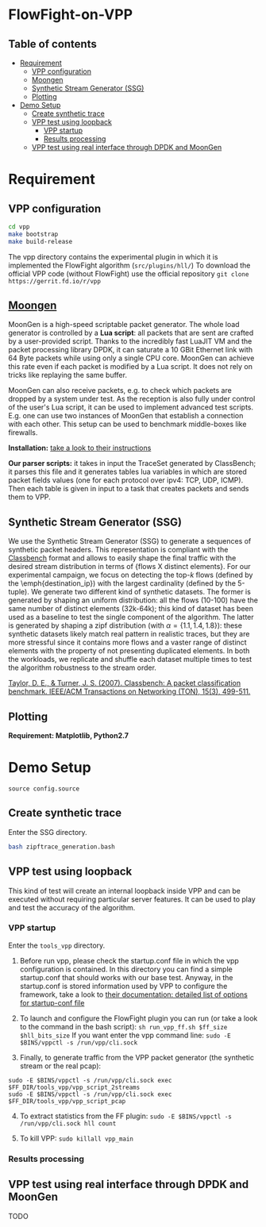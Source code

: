 # FlowFight-on-VPP


## Table of contents

   * [Requirement](#requirement)
      * [VPP configuration](#vpp-configuration)
      * [Moongen](#moongen)
      * [Synthetic Stream Generator (SSG)](#synthetic-stream-generator-ssg)
      * [Plotting](#plotting)
   * [Demo Setup](#demo-setup)
      * [Create synthetic trace](#create-synthetic-trace)
      * [VPP test using loopback](#vpp-test-using-loopback)
         * [VPP startup](#vpp-startup)
         * [Results processing](#results-processing)
      * [VPP test using real interface through DPDK and MoonGen](#vpp-test-using-real-interface-through-dpdk-and-moongen)


# Requirement

## VPP configuration

```bash
cd vpp
make bootstrap
make build-release
```

The vpp directory contains the experimental plugin in which it is implemented the FlowFight algorithm (`src/plugins/hll/`)
To download the official VPP code (without FlowFight) use the official repository `git clone https://gerrit.fd.io/r/vpp`


## [Moongen](http://scholzd.github.io/MoonGen/)

MoonGen is a high-speed scriptable packet generator. The whole load generator is controlled by a **Lua script**: all packets that are sent are crafted by a user-provided script. Thanks to the incredibly fast LuaJIT VM and the packet processing library DPDK, it can saturate a 10 GBit Ethernet link with 64 Byte packets while using only a single CPU core. MoonGen can achieve this rate even if each packet is modified by a Lua script. It does not rely on tricks like replaying the same buffer.

MoonGen can also receive packets, e.g. to check which packets are dropped by a system under test. As the reception is also fully under control of the user's Lua script, it can be used to implement advanced test scripts. E.g. one can use two instances of MoonGen that establish a connection with each other. This setup can be used to benchmark middle-boxes like firewalls.

**Installation:** [take a look to their instructions](http://scholzd.github.io/MoonGen/install.html)

**Our parser scripts:** it takes in input the TraceSet generated by ClassBench; it parses this file and it generates tables lua variables in which are stored packet fields values (one for each protocol over ipv4: TCP, UDP, ICMP). Then each table is given in input to a task that creates packets and sends them to VPP.

## Synthetic Stream Generator (SSG) 
We use the Synthetic Stream Generator (SSG) to generate a sequences of synthetic packet headers. This representation is compliant with the [Classbench](https://www.arl.wustl.edu/classbench/) format and allows to easily shape the final traffic with the desired stream distribution in terms of \{flows X distinct elements\}. For our experimental campaign, we focus on detecting the top-$k$ flows (defined by the \emph{destination\_ip}) with the largest cardinality (defined by the 5-tuple). We generate two different kind of synthetic datasets. The former is generated by shaping an uniform distribution: all the flows (10-100) have the same number of distinct elements (32k-64k); this kind of dataset has been used as a baseline to test the single component of the algorithm. The latter is generated by shaping a zipf distribution (with $\alpha=\{1.1, 1.4, 1.8\}$): these synthetic datasets likely match real pattern in realistic traces, but they are more stressful since it contains more flows and a vaster range of distinct elements with the property of not presenting duplicated elements. In both the workloads, we replicate and shuffle each dataset multiple times to test the algorithm robustness to the stream order.

[Taylor, D. E., & Turner, J. S. (2007). Classbench: A packet classification benchmark. IEEE/ACM Transactions on Networking (TON), 15(3), 499-511.](https://dl.acm.org/citation.cfm?id=1295239)


## Plotting

**Requirement: Matplotlib, Python2.7**

# Demo Setup

`source config.source`

## Create synthetic trace
Enter the SSG directory.

```bash
bash zipftrace_generation.bash
```


## VPP test using loopback
This kind of test will create an internal loopback inside VPP and can be executed without requiring particular server features.
It can be used to play and test the accuracy of the algorithm.

### VPP startup
Enter the `tools_vpp` directory.

1. Before run vpp, please check the startup.conf file in which the vpp configuration is contained. In this directory you can find a simple startup.conf that should works with our base test.
Anyway, in the startup.conf is stored information used by VPP to configure the framework, take a look to [their documentation: detailed list of options for startup-conf file](https://wiki.fd.io/view/VPP/Command-line_Arguments)

2. To launch and configure the FlowFight plugin you can run (or take a look to the command in the bash script): `sh run_vpp_ff.sh $ff_size $hll_bits_size`
If you want enter the vpp command line: `sudo -E $BINS/vppctl -s /run/vpp/cli.sock`

3. Finally, to generate traffic from the VPP packet generator (the synthetic stream or the real pcap): 
```
sudo -E $BINS/vppctl -s /run/vpp/cli.sock exec $FF_DIR/tools_vpp/vpp_script_2streams
sudo -E $BINS/vppctl -s /run/vpp/cli.sock exec $FF_DIR/tools_vpp/vpp_script_pcap
```

4. To extract statistics from the FF plugin: `sudo -E $BINS/vppctl -s /run/vpp/cli.sock hll count`

5. To kill VPP: `sudo killall vpp_main`


### Results processing




## VPP test using real interface through DPDK and MoonGen
TODO


